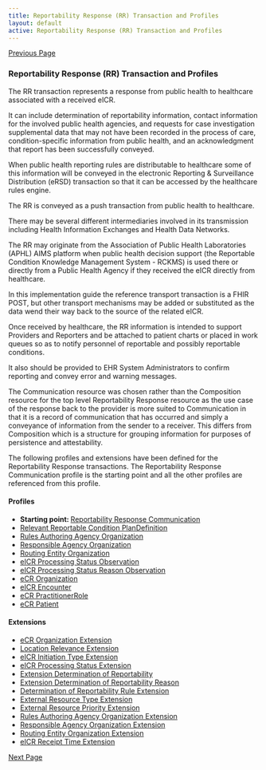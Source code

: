 ```yaml
---
title: Reportability Response (RR) Transaction and Profiles
layout: default
active: Reportability Response (RR) Transaction and Profiles
---
```


[Previous Page](Electronic_Initial_Case_Report_(eICR)_Transaction_and_Profiles.html)

### Reportability Response (RR) Transaction and Profiles

The RR transaction represents a response from public health to healthcare associated with a received eICR.

It can include determination of reportability information, contact information for the involved public health agencies, and requests for case investigation supplemental data that may not have been recorded in the process of care, condition-specific information from public health, and an acknowledgment that report has been successfully conveyed. 

When public health reporting rules are distributable to healthcare some of this information will be conveyed in the electronic Reporting & Surveillance Distribution (eRSD) transaction so that it can be accessed by the healthcare rules engine.

The RR is conveyed as a push transaction from public health to healthcare.

There may be several different intermediaries involved in its transmission including Health Information Exchanges and Health Data Networks.

The RR may originate from the Association of Public Health Laboratories (APHL) AIMS platform when public health decision support (the Reportable Condition Knowledge Management System - RCKMS) is used there or directly from a Public Health Agency if they received the eICR directly from healthcare. 

In this implementation guide the reference transport transaction is a FHIR POST, but other transport mechanisms may be added or substituted as the data wend their way back to the source of the related eICR.

Once received by healthcare, the RR information is intended to support Providers and Reporters and be attached to patient charts or placed in work queues so as to notify personnel of reportable and possibly reportable conditions.

It also should be provided to EHR System Administrators to confirm reporting and convey error and warning messages.

The Communication resource was chosen rather than the Composition resource for the top level Reportability Response resource as the use case of the response back to the provider is more suited to Communication in that it is a record of communication that has occurred and simply a conveyance of information from the sender to a receiver. This differs from Composition which is a structure for grouping information for purposes of persistence and attestability.

The following profiles and extensions have been defined for the Reportability Response transactions. The Reportability Response Communication profile is the starting point and all the other profiles are referenced from this profile.

#### Profiles
<ul>
  <li><b>Starting point: </b><a href="StructureDefinition-rr-communication.html">Reportability Response Communication</a></li>
  <li><a href="StructureDefinition-rr-relevant-reportable-condition-plandefinition.html">Relevant Reportable Condition PlanDefinition</a></li>
  <li><a href="StructureDefinition-rr-rules-authoring-agency-organization.html">Rules Authoring Agency Organization</a></li>
  <li><a href="StructureDefinition-rr-responsible-agency-organization.html">Responsible Agency Organization</a></li>
  <li><a href="StructureDefinition-rr-routing-entity-organization.html">Routing Entity Organization</a></li>
  <li><a href="StructureDefinition-rr-eicr-processing-status-observation.html">eICR Processing Status Observation</a></li>
  <li><a href="StructureDefinition-rr-eicr-processing-status-reason-observation.html">eICR Processing Status Reason Observation</a></li>
  <li><a href="StructureDefinition-ecr-organization.html">eCR Organization</a></li>
  <li><a href="StructureDefinition-eicr-encounter.html">eICR Encounter</a></li>
  <li><a href="StructureDefinition-eicr-encounter.html">eCR PractitionerRole</a></li>
  <li><a href="StructureDefinition-eicr-encounter.html">eCR Patient</a></li>
</ul>

#### Extensions
<ul>
  <li><a href="StructureDefinition-ecr-organization-extension.html">eCR Organization Extension</a></li>
  <li><a href="StructureDefinition-rr-location-relevance-extension.html">Location Relevance Extension</a></li>
  <li><a href="StructureDefinition-rr-eicr-initiation-type-extension.html">eICR Initiation Type Extension</a></li>
  <li><a href="StructureDefinition-rr-eicr-processing-status-extension.html">eICR Processing Status Extension</a></li>
  <li><a href="StructureDefinition-rr-determination-of-reportability-extension.html">Extension Determination of Reportability</a></li>
  <li><a href="StructureDefinition-rr-determination-of-reportability-reason-extension.html">Extension Determination of Reportability Reason</a></li>
  <li><a href="StructureDefinition-rr-determination-of-reportability-rule-extension.html">Determination of Reportability Rule Extension</a></li>
  <li><a href="StructureDefinition-rr-external-resource-type-extension.html">External Resource Type Extension</a></li>
  <li><a href="StructureDefinition-rr-priority-extension.html">External Resource Priority Extension</a></li>
  <li><a href="StructureDefinition-rr-rules-authoring-agency-organization-extension.html">Rules Authoring Agency Organization Extension</a></li>
  <li><a href="StructureDefinition-rr-responsible-agency-organization-extension.html">Responsible Agency Organization Extension</a></li>
  <li><a href="StructureDefinition-rr-routing-entity-organization-extension.html">Routing Entity Organization Extension</a></li>
  <li><a href="StructureDefinition-rr-eicr-receipt-time-extension.html">eICR Receipt Time Extension</a></li>
</ul>

[Next Page](Electronic_Reporting_and_Surveillance_Distribution_(eRSD)_Transaction_and_Profiles.html)